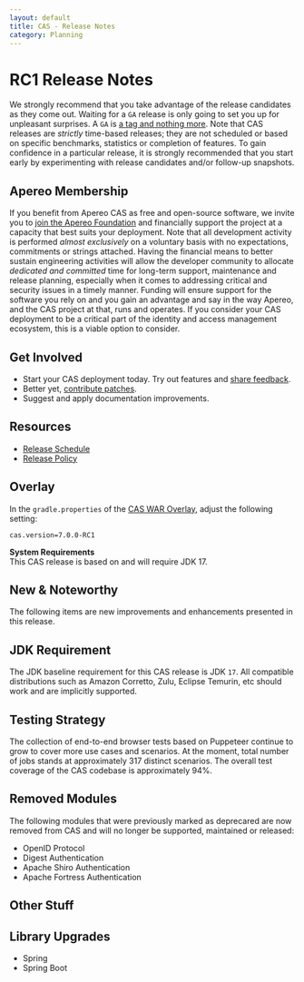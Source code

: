```yaml
---
layout: default
title: CAS - Release Notes
category: Planning
---
```


# RC1 Release Notes

We strongly recommend that you take advantage of the release candidates as they come out. Waiting for a `GA` release is only going to set
you up for unpleasant surprises. A `GA`
is [a tag and nothing more](https://apereo.github.io/2017/03/08/the-myth-of-ga-rel/). Note that CAS releases are *strictly* time-based
releases; they are not scheduled or based on specific benchmarks, statistics or completion of features. To gain confidence in a particular
release, it is strongly recommended that you start early by experimenting with release candidates and/or follow-up snapshots.

## Apereo Membership

If you benefit from Apereo CAS as free and open-source software, we invite you
to [join the Apereo Foundation](https://www.apereo.org/content/apereo-membership)
and financially support the project at a capacity that best suits your deployment. Note that all development activity is performed
*almost exclusively* on a voluntary basis with no expectations, commitments or strings attached. Having the financial means to better
sustain engineering activities will allow the developer community to allocate *dedicated and committed* time for long-term support,
maintenance and release planning, especially when it comes to addressing critical and security issues in a timely manner. Funding will
ensure support for the software you rely on and you gain an advantage and say in the way Apereo, and the CAS project at that, runs and
operates. If you consider your CAS deployment to be a critical part of the identity and access management ecosystem, this is a viable option to consider.

## Get Involved

- Start your CAS deployment today. Try out features and [share feedback](/cas/Mailing-Lists.html).
- Better yet, [contribute patches](/cas/developer/Contributor-Guidelines.html).
- Suggest and apply documentation improvements.

## Resources

- [Release Schedule](https://github.com/apereo/cas/milestones)
- [Release Policy](/cas/developer/Release-Policy.html)

## Overlay

In the `gradle.properties` of the [CAS WAR Overlay](../installation/WAR-Overlay-Installation.html), adjust the following setting:

```properties
cas.version=7.0.0-RC1
```

<div class="alert alert-info">
<strong>System Requirements</strong><br/>This CAS release is based on and will require JDK 17.
</div>

## New & Noteworthy

The following items are new improvements and enhancements presented in this release. 
   
## JDK Requirement

The JDK baseline requirement for this CAS release is JDK `17`. All compatible distributions
such as Amazon Corretto, Zulu, Eclipse Temurin, etc should work and are implicitly supported.

## Testing Strategy

The collection of end-to-end browser tests based on Puppeteer continue to grow to cover more use cases 
and scenarios. At the moment, total number of jobs stands at approximately 317 distinct scenarios. The overall 
test coverage of the CAS codebase is approximately 94%.

## Removed Modules

The following modules that were previously marked as deprecared are now removed from CAS and will no longer
be supported, maintained or released:

- OpenID Protocol
- Digest Authentication
- Apache Shiro Authentication
- Apache Fortress Authentication

## Other Stuff
  
## Library Upgrades

- Spring 
- Spring Boot
